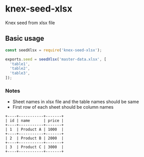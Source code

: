 # knex-seed-xlsx
Knex seed from xlsx file

## Basic usage
```js
const seedXlsx = require('knex-seed-xlsx');

exports.seed = seedXlsx('master-data.xlsx', [
  'table1',
  'table2',
  'table3',
]);
```

### Notes
- Sheet names in xlsx file and the table names should be same
- First row of each sheet should be column names

```
+----+-----------+-------+
| id | name      | price |
+----+-----------+-------+
| 1  | Product A | 1000  |
+----+-----------+-------+
| 2  | Product B | 2000  |
+----+-----------+-------+
| 3  | Product C | 3000  |
+----+-----------+-------+
```
